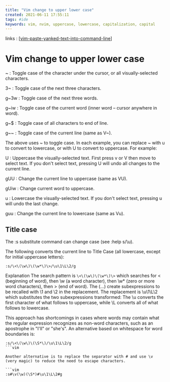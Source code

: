 ```yaml
---
title: "Vim change to upper lower case"
created: 2021-06-11 17:55:11
tags: #ide
keywords: vim, nvim, uppercase, lowercase, capitalization, capital
---
```


links
: [[vim-paste-yanked-text-into-command-line]]
# Vim change to upper lower case

~
: Toggle case of the character under the cursor, or all visually-selected characters.

3~
: Toggle case of the next three characters.

g~3w
: Toggle case of the next three words.

g~iw
: Toggle case of the current word (inner word – cursor anywhere in word).

g~$
: Toggle case of all characters to end of line.

g~~
: Toggle case of the current line (same as V~).

The above uses ~ to toggle case. In each example, you can replace ~ with u to convert to lowercase, or with U to convert to uppercase. For example:

U
: Uppercase the visually-selected text.
  First press v or V then move to select text.
  If you don't select text, pressing U will undo all changes to the current line.

gUU
: Change the current line to uppercase (same as VU).

gUiw
: Change current word to uppercase.

u
: Lowercase the visually-selected text.
  If you don't select text, pressing u will undo the last change.

guu
: Change the current line to lowercase (same as Vu).

## Title case

The :s substitute command can change case (see :help s/\u).

The following converts the current line to Title Case (all lowercase, except for initial uppercase letters):

```vim
:s/\<\(\w\)\(\w*\)\>/\u\1\L\2/g
```

Explanation The search pattern is `\<\(\w\)\(\w*\)\>` which searches for \< (beginning of word), then \w (a word character), then \w* (zero or more word characters), then \> (end of word). The \(...\) create subexpressions to be recalled with \1 and \2 in the replacement. The replacement is \u\1\L\2 which substitutes the two subexpressions transformed: The \u converts the first character of what follows to uppercase, while \L converts all of what follows to lowercase.

This approach has shortcomings in cases where words may contain what the regular expression recognizes as non-word characters, such as an apostrophe in "I'll" or "she's". An alternative based on whitespace for word boundaries is:

```vim
:s/\<\(\w\)\(\S*\)/\u\1\L\2/g
```vim

Another alternative is to replace the separator with # and use \v (very magic) to reduce the need to escape characters.

```vim
:s#\v(\w)(\S*)#\u\1\L\2#g
```

[//begin]: # "Autogenerated link references for markdown compatibility"
[vim-paste-yanked-text-into-command-line]: vim-paste-yanked-text-into-command-line.md "Vim paste yanked text into command line"
[//end]: # "Autogenerated link references"

